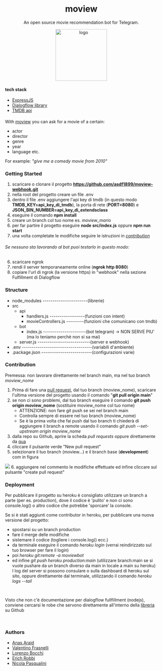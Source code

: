 <div align="center">
  <h1>moview</h1>
  <p>An open source movie recommendation bot for Telegram.</p>
  <img src="https://anasaraid.me/hosting/moview/moview_logo.png" alt="logo" align="center" width="170px" />
</div>

#### tech stack

  - [ExpressJS](https://vuejs.org/)
  - [Dialogflow library](https://github.com/dialogflow/dialogflow-fulfillment-nodejs)
  - [TMDB api](https://developers.themoviedb.org/3/getting-started/introduction)

####

With [moview](https://t.me/moview_chatbot) you can ask for a movie of a certain:
- actor
- director
- genre
- year
- language
etc.

For example: *"give me a comedy movie from 2010"*


### Getting Started

1. scaricare o clonare il progetto **https://github.com/asdf1899/moview-webhook.git**
2. nella root del progetto creare un file .env
3. dentro il file .env aggiungere l'api key di tmdb (in questo modo **TMDB_KEY=api_key_di_tmdb**), la porta di rete (**PORT=8080**) e **JSON_BIN_NUMBER=api_key_di_extendsclass**
4. eseguire il comando **npm install**
5. creare un branch col tuo nome es. *moview_mario*
6. per far partire il progetto eseguire **node src/index.js** oppure **npm run start**
7. una volta completate le modifiche seguire le istruzioni in [*contribution*](https://github.com/asdf1899/moview-webhook/tree/main#contribution)
###### Se nessuno sta lavorando al bot puoi testarlo in questo modo:
6. scaricare ngrok
6. rendi il server temporaneamente online (**ngrok http 8080**)
7. copiare l'url di ngrok (la versione https) in "webhook" nella sezione Fulfillment di Dialogflow

### Structure

- node_modules -----------------------(librerie) 
- src
  - api
    - handlers.js ------------------(funzioni con intent)
    - movieControllers.js ---------(funzioni che comunicano con tmdb)
  - bot
    - index.js ----------------------(bot telegram) -> NON SERVE PIU' (ma lo teniamo perchè non si sa mai)
  - server.js ---------------------------(server e webhook)
- .env ------------------------------------(variabili d'ambiente)
- .package.json --------------------------(configurazioni varie)

### Contribution
Premessa: non lavorare direttamente nel branch main, ma nel tuo branch *moview_nome*

1. Prima di fare una [pull request](https://docs.github.com/en/free-pro-team@latest/github/collaborating-with-issues-and-pull-requests/creating-a-pull-request), dal tuo branch (moview_nome), scaricare l'ultima versione del progetto usando il comando "**git pull origin main**"
2. se non ci sono problemi, dal tuo branch eseguire il comando **git push origin moview_nome** (sostituire moview_nome col tuo nome)
    - ATTENZIONE: non fare git push se sei nel branch main
    - Controlla sempre di essere nel tuo branch (moview_nome)
    - Se è la prima volta che fai push dal tuo branch ti chiederà di aggiungere il branch a remote usando il comando *git push --set-upstream origin moview_nome*
3. dalla repo su Github, aprire la scheda *pull requests* oppure direttamente da [qua](https://github.com/asdf1899/moview-webhook/pulls)
4. cliccare il pulsante verde "New pull request"
5. selezionare il tuo branch (moview...) e il branch base (**development**) com in figura
<img src="https://anasaraid.me/hosting/moview/pull.png"/>
6. aggiungere nel commento le modifiche effettuate ed infine cliccare sul pulsante "create pull request"

<br>

### Deployment

Per pubblicare il progetto su heroku è consigliato utilizzare un branch a parte (per es. production), dove il codice è 'pulito' e non ci sono console.log() o altro codice che potrebbe 'sporcare' la console.

Se si è stati aggiunti come contributor in heroku, per pubblicare una nuova versione del progetto:
- spostarsi su un branch production
- fare il merge delle modifiche
- sistemare il codice (togliere i console.log() ecc.)
- da terminale eseguire il comando *heroku login* (verrai reindirizzato sul tuo browser per fare il login)
- poi *heroku git:remote -a moviewbot*
- ed infine *git push heroku production:main* (utilizzare branch:main se si vuole pushare da un branch diverso da main in locale a main su heroku)
I log del server si possono consulare o sulla dashboard di heroku sul sito, oppure direttamente dal terminale, utilizzando il comando *heroku logs --tail*


<br>

Visto che non c'è documentazione per dialogflow fullfillment (nodejs), conviene cercarsi le robe che servono direttamente all'interno della [libreria](https://github.com/dialogflow/dialogflow-fulfillment-nodejs/tree/master/src) su Github



<br>


### Authors

- [Anas Araid](https://www.github.com/anas-araid)
- [Valentino Frasnelli](https://www.github.com/valefras)
- [Lorenzo Bocchi](https://www.github.com/bocchilorenzo)
- [Erich Robbi](https://www.github.com/erich-r)
- [Nicola Pasqualini](https://www.github.com/nicolapasqua99)
